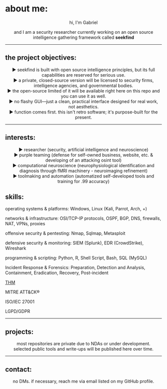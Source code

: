 <p align="center">
  <h1>about me:</h1>
</p>

<p align="center">
  hi, I'm Gabriel
</p>

<p align="center">
  and I am a security researcher currently working on an open source intelligence gathering framework called <strong>seekfind</strong>
</p>

<hr>

<p align="center">
  <h2>the project objectives:</h2>
</p>

<p align="center">
  ► seekfind is built with open source intelligence principles, but its full capabilities are reserved for serious use.<br>
  ► a private, closed-source version will be licensed to security firms, intelligence agencies, and governmental bodies.<br>
  ► the open-source limited of it will be available right here on this repo and you can use it as well.<br>
  ► no flashy GUI—just a clean, practical interface designed for real work, not aesthetics.<br>
  ► function comes first. this isn't retro software; it's purpose-built for the present.
</p>


<hr>

<p align="center">
  <h2>interests:</h2>
</p>

<p align="center">
  ► researcher (security, artificial intelligence and neuroscience)<br>
  ► purple teaming (defense for self-owned business, website, etc. & developing of an attacking osint tool)<br>
  ► computational neuroscience (neurophysiological identification and diagnosis through fMRI machinery - neuroimaging refinement)<br>
  ► toolmaking and automation (automatized self-developed tools and training for .99 accuracy)
</p>

<h2>skills:</h2>

<p>operating systems & platforms: Windows, Linux (Kali, Parrot, Arch, +)</p>
<p>networks & infrastructure: OSI/TCP-IP protocols, OSPF, BGP, DNS, firewalls, NAT, VPNs, proxies</p>
<p>offensive security & pentesting: Nmap, Sqlmap, Metasploit</p>
<p>defensive security & monitoring: SIEM (Splunk), EDR (CrowdStrike), Wireshark</p>
<p>programming & scripting: Python, R, Shell Script, Bash, SQL (MySQL)</p>
<p>Incident Response & Forensics: Preparation, Detection and Analysis, Containment, Eradication, Recovery, Post-incident</p>
<p><a href="https://tryhackme.com/p/gbrlprs">THM</a></p>
<p>MITRE ATT&CK®</p>
<p>ISO/IEC 27001</p>
<p>LGPD/GDPR</p>

<hr>

<p align="center">
  <h2>projects:</h2>
</p>

<p align="center">
  most repositories are private due to NDAs or under development.<br>
  selected public tools and write-ups will be published here over time.
</p>

<hr>

<p align="center">
  <h2>contact:</h2>
</p>

<p align="center">
  no DMs. if necessary, reach me via email listed on my GitHub profile.
</p>
